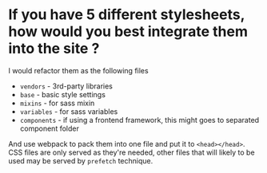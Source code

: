 # If you have 5 different stylesheets, how would you best integrate them into the site ?

I would refactor them as the following files
 - `vendors` - 3rd-party libraries
 - `base` - basic style settings
 - `mixins` - for sass mixin
 - `variables` -  for sass variables
 - `components` - if using a frontend framework, this might goes to separated component folder
 
 And use webpack to pack them into one file and put it to `<head></head>`.
 CSS files are only served as they're needed, other files that will likely to be used may be served by `prefetch` technique.
